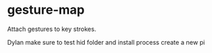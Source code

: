 # gesture-map
Attach gestures to key strokes.

Dylan make sure to test hid folder and install process
create a new pi
